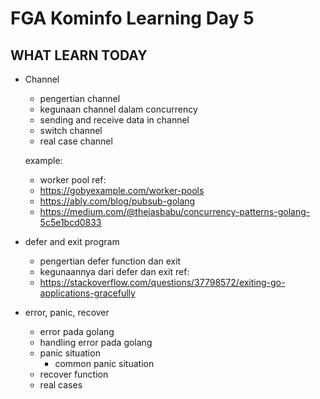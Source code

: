 # FGA Kominfo Learning Day 5

## WHAT LEARN TODAY
- Channel
  - pengertian channel
  - kegunaan channel dalam concurrency
  - sending and receive data in channel
  - switch channel
  - real case channel

  example:
    - worker pool
ref:
  - https://gobyexample.com/worker-pools
  - https://ably.com/blog/pubsub-golang
  - https://medium.com/@thejasbabu/concurrency-patterns-golang-5c5e1bcd0833

- defer and exit program
   - pengertian defer function dan exit
   - kegunaannya dari defer dan exit
ref:
   - https://stackoverflow.com/questions/37798572/exiting-go-applications-gracefully

- error, panic, recover
    - error pada golang
    - handling error pada golang
    - panic situation
        - common panic situation
    - recover function
    - real cases
